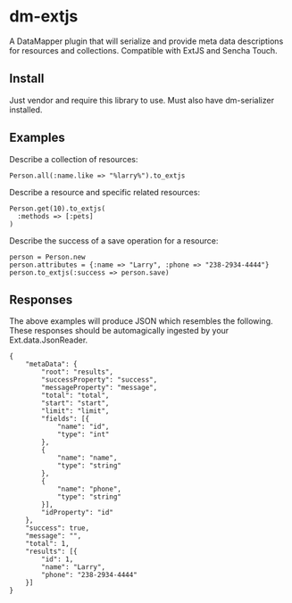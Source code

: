 # dm-extjs

A DataMapper plugin that will serialize and provide meta data descriptions for resources and collections. Compatible with ExtJS and Sencha Touch.

## Install

Just vendor and require this library to use. Must also have dm-serializer installed.

## Examples

Describe a collection of resources:

    Person.all(:name.like => "%larry%").to_extjs
    
Describe a resource and specific related resources:

    Person.get(10).to_extjs(
      :methods => [:pets]
    )

Describe the success of a save operation for a resource:

    person = Person.new
    person.attributes = {:name => "Larry", :phone => "238-2934-4444"}
    person.to_extjs(:success => person.save)
    
## Responses

The above examples will produce JSON which resembles the following. These responses should be automagically ingested by your Ext.data.JsonReader.

    {
        "metaData": {
            "root": "results",
            "successProperty": "success",
            "messageProperty": "message",
            "total": "total",
            "start": "start",
            "limit": "limit",
            "fields": [{
                "name": "id",
                "type": "int"
            },
            {
                "name": "name",
                "type": "string"
            },    
            {
                "name": "phone",
                "type": "string"
            }],
            "idProperty": "id"
        },
        "success": true,
        "message": "",
        "total": 1,
        "results": [{
            "id": 1,
            "name": "Larry",
            "phone": "238-2934-4444"
        }]
    }